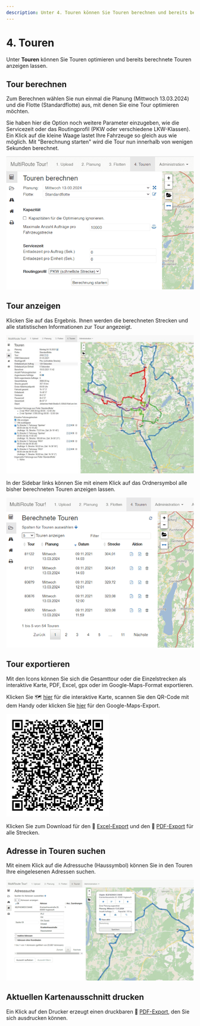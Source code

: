 ```yaml
---
description: Unter 4. Touren können Sie Touren berechnen und bereits berechnete Touren ansehen. Exportieren Sie sich die Fahrerdokumente.
---
```


# 4. Touren

Unter **Touren** können Sie Touren optimieren und bereits berechnete Touren anzeigen lassen. 

## Tour berechnen

Zum Berechnen wählen Sie nun einmal die Planung (Mittwoch 13.03.2024) und die Flotte (Standardflotte) aus, mit denen Sie eine Tour optimieren möchten. 

Sie haben hier die Option noch weitere Parameter einzugeben, wie die Servicezeit oder das Routingprofil (PKW oder verschiedene LKW-Klassen). Ein Klick auf die kleine Waage lastet Ihre Fahrzeuge so gleich aus wie möglich. Mit "Berechnung starten" wird die Tour nun innerhalb von wenigen Sekunden berechnet.

![Touren berechnen](assets/touren_berechnen.png "Touren berechnen")

## Tour anzeigen

Klicken Sie auf das Ergebnis. Ihnen werden die berechneten Strecken und alle statistischen Informationen zur Tour angezeigt. 

![!](assets/strecken_v1.jpg)

In der Sidebar links können Sie mit einem Klick auf das Ordnersymbol alle bisher berechneten Touren anzeigen lassen.

![!](assets/berechnete_Touren.png)

## Tour exportieren

Mit den Icons können Sie sich die Gesamttour oder die Einzelstrecken als interaktive Karte, PDF, Excel, gpx oder im Google-Maps-Format exportieren.

Klicken Sie 🗺️ [hier](https://tour.multiroute.de/klick_tour?token=9C278CAECFE8C38CC7D82C26FADDFE0680100C06D22D0401A0BA9BCC118CF3552893F1FBD92AF3F89846B5AD707C30477CE9A167C20315962CAF98022ECD3AEE) für die interaktive Karte, scannen Sie den QR-Code mit dem Handy oder klicken Sie [hier](https://tour.multiroute.de/google_maps?token=9C278CAECFE8C38CC7D82C26FADDFE06659BB20461FDD7F6FDADD0373EECC1E87CCFD70D623E7217E44031895C591BF37C23BA6F74AB8B5479DCBD45ACC4E58B) für den Google-Maps-Export. 

![!](assets/clickmap.gif)

Klicken Sie zum Download für den 💾 [Excel-Export](../assets/downloads/Tourexport.xlsx) und den 💾 [PDF-Export](../assets/downloads/Tourexport.pdf) für alle Strecken.

## Adresse in Touren suchen 

Mit einem Klick auf die Adressuche (Haussymbol) können Sie in den Touren Ihre eingelesenen Adressen suchen. 

![!](assets/Adresssuche_Touren.png)

## Aktuellen Kartenausschnitt drucken

Ein Klick auf den Drucker erzeugt einen druckbaren 💾 [PDF-Export](../assets/downloads/Kartendruck.pdf), den Sie sich ausdrucken können.
